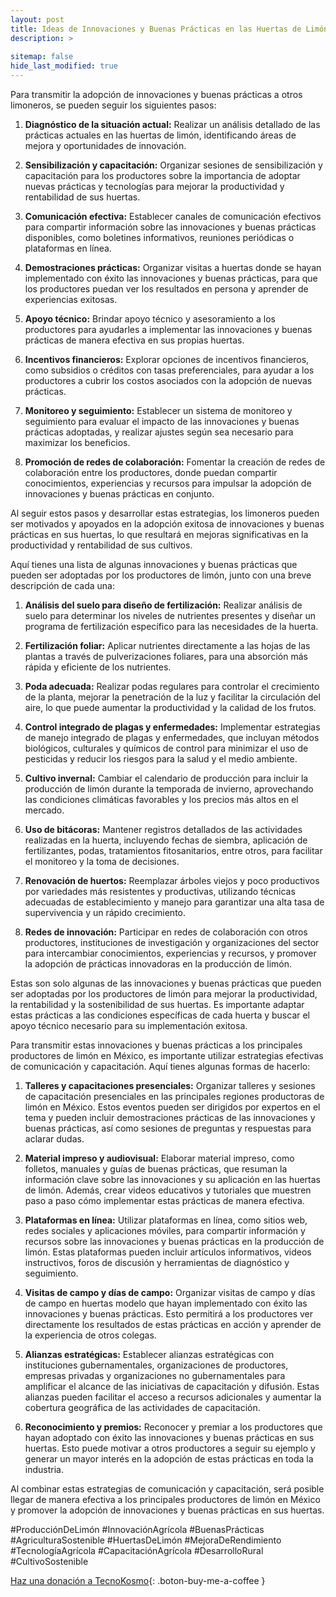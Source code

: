 ```yaml
---
layout: post
title: Ideas de Innovaciones y Buenas Prácticas en las Huertas de Limón
description: >
  
sitemap: false
hide_last_modified: true
---
```


Para transmitir la adopción de innovaciones y buenas prácticas a otros limoneros, se pueden seguir los siguientes pasos:

1. **Diagnóstico de la situación actual:** Realizar un análisis detallado de las prácticas actuales en las huertas de limón, identificando áreas de mejora y oportunidades de innovación.

2. **Sensibilización y capacitación:** Organizar sesiones de sensibilización y capacitación para los productores sobre la importancia de adoptar nuevas prácticas y tecnologías para mejorar la productividad y rentabilidad de sus huertas.

3. **Comunicación efectiva:** Establecer canales de comunicación efectivos para compartir información sobre las innovaciones y buenas prácticas disponibles, como boletines informativos, reuniones periódicas o plataformas en línea.

4. **Demostraciones prácticas:** Organizar visitas a huertas donde se hayan implementado con éxito las innovaciones y buenas prácticas, para que los productores puedan ver los resultados en persona y aprender de experiencias exitosas.

5. **Apoyo técnico:** Brindar apoyo técnico y asesoramiento a los productores para ayudarles a implementar las innovaciones y buenas prácticas de manera efectiva en sus propias huertas.

6. **Incentivos financieros:** Explorar opciones de incentivos financieros, como subsidios o créditos con tasas preferenciales, para ayudar a los productores a cubrir los costos asociados con la adopción de nuevas prácticas.

7. **Monitoreo y seguimiento:** Establecer un sistema de monitoreo y seguimiento para evaluar el impacto de las innovaciones y buenas prácticas adoptadas, y realizar ajustes según sea necesario para maximizar los beneficios.

8. **Promoción de redes de colaboración:** Fomentar la creación de redes de colaboración entre los productores, donde puedan compartir conocimientos, experiencias y recursos para impulsar la adopción de innovaciones y buenas prácticas en conjunto.

Al seguir estos pasos y desarrollar estas estrategias, los limoneros pueden ser motivados y apoyados en la adopción exitosa de innovaciones y buenas prácticas en sus huertas, lo que resultará en mejoras significativas en la productividad y rentabilidad de sus cultivos.

Aquí tienes una lista de algunas innovaciones y buenas prácticas que pueden ser adoptadas por los productores de limón, junto con una breve descripción de cada una:

1. **Análisis del suelo para diseño de fertilización:** Realizar análisis de suelo para determinar los niveles de nutrientes presentes y diseñar un programa de fertilización específico para las necesidades de la huerta.

2. **Fertilización foliar:** Aplicar nutrientes directamente a las hojas de las plantas a través de pulverizaciones foliares, para una absorción más rápida y eficiente de los nutrientes.

3. **Poda adecuada:** Realizar podas regulares para controlar el crecimiento de la planta, mejorar la penetración de la luz y facilitar la circulación del aire, lo que puede aumentar la productividad y la calidad de los frutos.

4. **Control integrado de plagas y enfermedades:** Implementar estrategias de manejo integrado de plagas y enfermedades, que incluyan métodos biológicos, culturales y químicos de control para minimizar el uso de pesticidas y reducir los riesgos para la salud y el medio ambiente.

5. **Cultivo invernal:** Cambiar el calendario de producción para incluir la producción de limón durante la temporada de invierno, aprovechando las condiciones climáticas favorables y los precios más altos en el mercado.

6. **Uso de bitácoras:** Mantener registros detallados de las actividades realizadas en la huerta, incluyendo fechas de siembra, aplicación de fertilizantes, podas, tratamientos fitosanitarios, entre otros, para facilitar el monitoreo y la toma de decisiones.

7. **Renovación de huertos:** Reemplazar árboles viejos y poco productivos por variedades más resistentes y productivas, utilizando técnicas adecuadas de establecimiento y manejo para garantizar una alta tasa de supervivencia y un rápido crecimiento.

8. **Redes de innovación:** Participar en redes de colaboración con otros productores, instituciones de investigación y organizaciones del sector para intercambiar conocimientos, experiencias y recursos, y promover la adopción de prácticas innovadoras en la producción de limón.

Estas son solo algunas de las innovaciones y buenas prácticas que pueden ser adoptadas por los productores de limón para mejorar la productividad, la rentabilidad y la sostenibilidad de sus huertas. Es importante adaptar estas prácticas a las condiciones específicas de cada huerta y buscar el apoyo técnico necesario para su implementación exitosa.

Para transmitir estas innovaciones y buenas prácticas a los principales productores de limón en México, es importante utilizar estrategias efectivas de comunicación y capacitación. Aquí tienes algunas formas de hacerlo:

1. **Talleres y capacitaciones presenciales:** Organizar talleres y sesiones de capacitación presenciales en las principales regiones productoras de limón en México. Estos eventos pueden ser dirigidos por expertos en el tema y pueden incluir demostraciones prácticas de las innovaciones y buenas prácticas, así como sesiones de preguntas y respuestas para aclarar dudas.

2. **Material impreso y audiovisual:** Elaborar material impreso, como folletos, manuales y guías de buenas prácticas, que resuman la información clave sobre las innovaciones y su aplicación en las huertas de limón. Además, crear videos educativos y tutoriales que muestren paso a paso cómo implementar estas prácticas de manera efectiva.

3. **Plataformas en línea:** Utilizar plataformas en línea, como sitios web, redes sociales y aplicaciones móviles, para compartir información y recursos sobre las innovaciones y buenas prácticas en la producción de limón. Estas plataformas pueden incluir artículos informativos, videos instructivos, foros de discusión y herramientas de diagnóstico y seguimiento.

4. **Visitas de campo y días de campo:** Organizar visitas de campo y días de campo en huertas modelo que hayan implementado con éxito las innovaciones y buenas prácticas. Esto permitirá a los productores ver directamente los resultados de estas prácticas en acción y aprender de la experiencia de otros colegas.

5. **Alianzas estratégicas:** Establecer alianzas estratégicas con instituciones gubernamentales, organizaciones de productores, empresas privadas y organizaciones no gubernamentales para amplificar el alcance de las iniciativas de capacitación y difusión. Estas alianzas pueden facilitar el acceso a recursos adicionales y aumentar la cobertura geográfica de las actividades de capacitación.

6. **Reconocimiento y premios:** Reconocer y premiar a los productores que hayan adoptado con éxito las innovaciones y buenas prácticas en sus huertas. Esto puede motivar a otros productores a seguir su ejemplo y generar un mayor interés en la adopción de estas prácticas en toda la industria.

Al combinar estas estrategias de comunicación y capacitación, será posible llegar de manera efectiva a los principales productores de limón en México y promover la adopción de innovaciones y buenas prácticas en sus huertas.

#ProducciónDeLimón #InnovaciónAgrícola #BuenasPrácticas #AgriculturaSostenible #HuertasDeLimón #MejoraDeRendimiento #TecnologíaAgrícola #CapacitaciónAgrícola
#DesarrolloRural #CultivoSostenible


[Haz una donación a TecnoKosmo](https://www.buymeacoffee.com/nain.taleb){: .boton-buy-me-a-coffee }